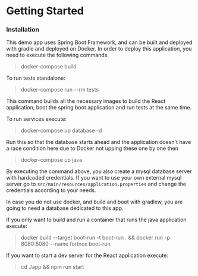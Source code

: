 # Getting Started

### Installation
This demo app uses Spring Boot Framework, and can be built and deployed with gradle and deployed on Docker.
In order to deploy this application, you need to execute the following commands:
> docker-compose build 

To run tests standalone:
> docker-compose run --rm tests


This command builds all the necessary images to build the React application, boot the spring boot application and run 
tests at the same time.

To run services execute:
> docker-compose up database -d

Run this so that the database starts ahead and the application doesn't have a race condition here due to
Docker not upping these one by one
then
> docker-compose up java

By executing the command above, you also create a mysql database server with hardcoded credentials.
If you want to use your own external mysql server go to `src/main/resources/application.properties` and change the
credentials according to your needs.

In case you do not use docker, and build and boot with gradlew, you are going to need a database dedicated to this app.


If you only want to build and run a container that runs the java application execute:
> docker build
  --target boot-run
  -t boot-run .
  && docker run
  -p 8080:8080
  --name fortnox
  boot-run

If you want to start a dev server for the React application execute:
> cd ./app && npm run start